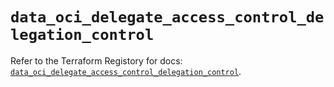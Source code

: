 # `data_oci_delegate_access_control_delegation_control`

Refer to the Terraform Registory for docs: [`data_oci_delegate_access_control_delegation_control`](https://registry.terraform.io/providers/oracle/oci/6.18.0/docs/data-sources/delegate_access_control_delegation_control).
